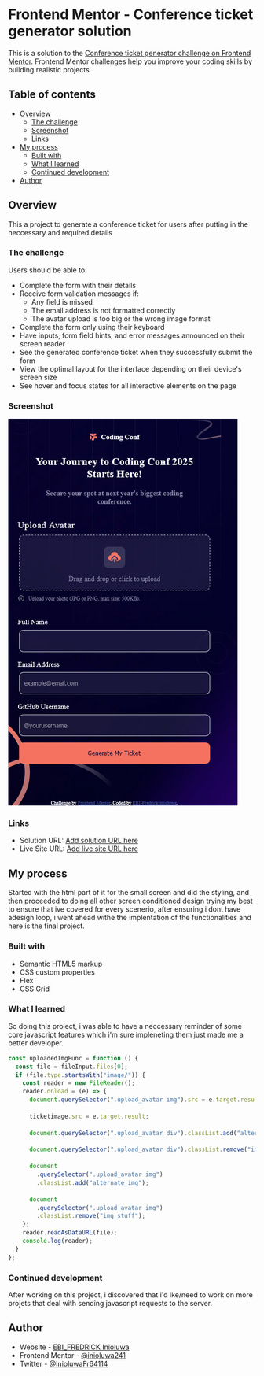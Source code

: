 # Frontend Mentor - Conference ticket generator solution

This is a solution to the [Conference ticket generator challenge on Frontend Mentor](https://www.frontendmentor.io/challenges/conference-ticket-generator-oq5gFIU12w). Frontend Mentor challenges help you improve your coding skills by building realistic projects.

## Table of contents

- [Overview](#overview)
  - [The challenge](#the-challenge)
  - [Screenshot](#screenshot)
  - [Links](#links)
- [My process](#my-process)
  - [Built with](#built-with)
  - [What I learned](#what-i-learned)
  - [Continued development](#continued-development)
- [Author](#author)

## Overview

This a project to generate a conference ticket for users after putting in the neccessary and required details

### The challenge

Users should be able to:

- Complete the form with their details
- Receive form validation messages if:
  - Any field is missed
  - The email address is not formatted correctly
  - The avatar upload is too big or the wrong image format
- Complete the form only using their keyboard
- Have inputs, form field hints, and error messages announced on their screen reader
- See the generated conference ticket when they successfully submit the form
- View the optimal layout for the interface depending on their device's screen size
- See hover and focus states for all interactive elements on the page

### Screenshot

![](./assets/images/Screenshot%202025-01-10%20at%2016-36-23%20Frontend%20Mentor%20Conference%20ticket%20generator.png)

### Links

- Solution URL: [Add solution URL here](https://your-solution-url.com)
- Live Site URL: [Add live site URL here](https://your-live-site-url.com)

## My process

Started with the html part of it for the small screen and did the styling, and then proceeded to doing all other screen conditioned design trying my best to ensure that ive covered for every scenerio, after ensuring i dont have adesign loop, i went ahead withe the implentation of the functionalities and here is the final project.

### Built with

- Semantic HTML5 markup
- CSS custom properties
- Flex
- CSS Grid

### What I learned

So doing this project, i was able to have a neccessary reminder of some core javascript features which i'm sure impleneting them just made me a better developer.

```js
const uploadedImgFunc = function () {
  const file = fileInput.files[0];
  if (file.type.startsWith("image/")) {
    const reader = new FileReader();
    reader.onload = (e) => {
      document.querySelector(".upload_avatar img").src = e.target.result;

      ticketimage.src = e.target.result;

      document.querySelector(".upload_avatar div").classList.add("alternate");

      document.querySelector(".upload_avatar div").classList.remove("img_cont");

      document
        .querySelector(".upload_avatar img")
        .classList.add("alternate_img");

      document
        .querySelector(".upload_avatar img")
        .classList.remove("img_stuff");
    };
    reader.readAsDataURL(file);
    console.log(reader);
  }
};
```

### Continued development

After working on this project, i discovered that i'd lke/need to work on more projets that deal with sending javascript requests to the server.

## Author

- Website - [EBI_FREDRICK Inioluwa](https://portoflio-rho.vercel.app/)
- Frontend Mentor - [@inioluwa241](https://www.frontendmentor.io/profile/inioluwa241)
- Twitter - [@InioluwaFr64114](https://x.com/devdynamic95?s=09)
